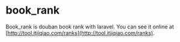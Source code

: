 # book_rank
Book_rank is douban book rank with laravel.
You can see it online at [http://tool.itjiqiao.com/ranks](http://tool.itjiqiao.com/ranks).
